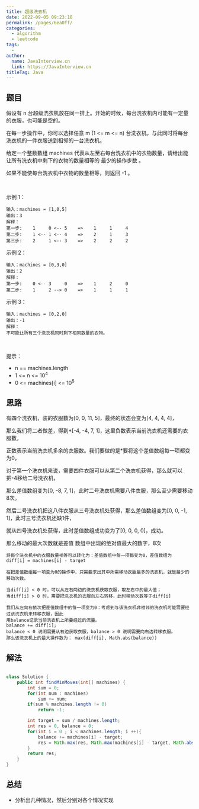 ```yaml
---
title: 超级洗衣机
date: 2022-09-05 09:23:18
permalink: /pages/6ea0ff/
categories:
  - algorithm
  - leetcode
tags:
  - 
author: 
  name: JavaInterview.cn
  link: https://JavaInterview.cn
titleTag: Java
---
```


## 题目

假设有 n 台超级洗衣机放在同一排上。开始的时候，每台洗衣机内可能有一定量的衣服，也可能是空的。

在每一步操作中，你可以选择任意 m (1 <= m <= n) 台洗衣机，与此同时将每台洗衣机的一件衣服送到相邻的一台洗衣机。

给定一个整数数组 machines 代表从左至右每台洗衣机中的衣物数量，请给出能让所有洗衣机中剩下的衣物的数量相等的 最少的操作步数 。

如果不能使每台洗衣机中衣物的数量相等，则返回 -1 。

 

示例 1：

    输入：machines = [1,0,5]
    输出：3
    解释：
    第一步:    1     0 <-- 5    =>    1     1     4
    第二步:    1 <-- 1 <-- 4    =>    2     1     3    
    第三步:    2     1 <-- 3    =>    2     2     2   
示例 2：

    输入：machines = [0,3,0]
    输出：2
    解释：
    第一步:    0 <-- 3     0    =>    1     2     0    
    第二步:    1     2 --> 0    =>    1     1     1     
示例 3：

    输入：machines = [0,2,0]
    输出：-1
    解释：
    不可能让所有三个洗衣机同时剩下相同数量的衣物。
 

提示：

- n == machines.length
- 1 <= n <= 10<sup>4</sup>
- 0 <= machines[i] <= 10<sup>5</sup>


## 思路

有四个洗衣机，装的衣服数为[0, 0, 11, 5]，最终的状态会变为[4, 4, 4, 4]，

那么我们将二者做差，得到*[-4, -4, 7, 1]，这里负数表示当前洗衣机还需要的衣服数，

正数表示当前洗衣机多余的衣服数。我们要做的是*要将这个差值数组每一项都变为0，

对于第一个洗衣机来说，需要四件衣服可以从第二个洗衣机获得，那么就可以 把-4移给二号洗衣机，

那么差值数组变为[0, -8, 7, 1]，此时二号洗衣机需要八件衣服，那么至少需要移动8次。

然后二号洗衣机把这八件衣服从三号洗衣机处获得，那么差值数组变为[0, 0, -1, 1]，此时三号洗衣机还缺1件，

就从四号洗衣机处获得，此时差值数组成功变为了[0, 0, 0, 0]，成功。

那么移动的最大次数就是差值 数组中出现的绝对值最大的数字，8次


    将每个洗衣机中的衣服数量相等可以转化为：差值数组中每一项都变为0，差值数组为 diff[i] = machines[i] - target
    
    在把差值数组每一项变为0的操作中，只需要求出其中所需移动衣服最多的洗衣机，就是最少的移动次数。
      
    当diff[i] < 0 时，可以从左右两边的洗衣机获取衣服，取左右中的最大值； 
    当diff[i] > 0 时，需要把洗衣机的衣服向左右转移，此时移动次数等于diff[i]
      
    我们从左向右依次把差值数组中的每一项变为0：考虑到与该洗衣机非相邻的洗衣机可能需要经过该洗衣机来转移衣服，因此 
    用balance记录当前洗衣机上所要经过的流量。
    balance += diff[i];
    balance < 0 说明需要从右边获取衣服，balance > 0 说明需要向右边转移衣服。 
    那么该洗衣机上的最大操作数为： max(diff[i], Math.abs(balance))
  
## 解法
```java

class Solution {
    public int findMinMoves(int[] machines) {
        int sum = 0;
        for(int num : machines)
            sum += num;
        if(sum % machines.length != 0)
            return -1;

        int target = sum / machines.length;
        int res = 0, balance = 0;
        for(int i = 0 ; i < machines.length; i ++){
            balance += machines[i] - target;
            res = Math.max(res, Math.max(machines[i] - target, Math.abs(balance)));
        }
        return res;
    }
}
```

## 总结

- 分析出几种情况，然后分别对各个情况实现 
